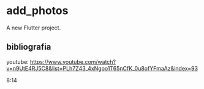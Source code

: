 # add_photos

A new Flutter project.

## bibliografia

youtube: https://www.youtube.com/watch?v=n9UtE4RJ5C8&list=PLh7Z43_4xNgoo1T65nCfK_0u8ofYFmaAz&index=93

8:14